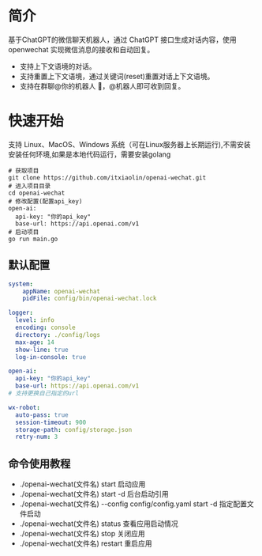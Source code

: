 # 简介
基于ChatGPT的微信聊天机器人，通过 ChatGPT 接口生成对话内容，使用 openwechat 实现微信消息的接收和自动回复。

- 支持上下文语境的对话。
- 支持重置上下文语境，通过关键词(reset)重置对话上下文语境。
- 支持在群聊@你的机器人 🤖，@机器人即可收到回复。

# 快速开始
支持 Linux、MacOS、Windows 系统（可在Linux服务器上长期运行),不需安装安装任何环境,如果是本地代码运行，需要安装golang

```shell
# 获取项目
git clone https://github.com/itxiaolin/openai-wechat.git
# 进入项目目录
cd openai-wechat
# 修改配置(配置api_key)
open-ai:
  api-key: "你的api_key"
  base-url: https://api.openai.com/v1
# 启动项目
go run main.go
```

## 默认配置
```yaml
system:
    appName: openai-wechat
    pidFile: config/bin/openai-wechat.lock

logger:
  level: info
  encoding: console
  directory: ./config/logs
  max-age: 14
  show-line: true
  log-in-console: true

open-ai:
  api-key: "你的api_key"
  base-url: https://api.openai.com/v1
# 支持更换自己指定的url

wx-robot:
  auto-pass: true
  session-timeout: 900
  storage-path: config/storage.json
  retry-num: 3
```

## 命令使用教程
- ./openai-wechat(文件名) start  启动应用
- ./openai-wechat(文件名) start -d 后台启动引用
- ./openai-wechat(文件名) --config config/config.yaml start -d 指定配置文件启动
- ./openai-wechat(文件名) status 查看应用启动情况
- ./openai-wechat(文件名) stop 关闭应用
- ./openai-wechat(文件名) restart 重启应用